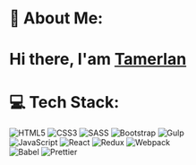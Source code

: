 # 💫 About Me:
<h1> Hi there, I'am <a href ="https://github.com/oppsmybad/oppsmybad">Tamerlan</a> <h1/>


# 💻 Tech Stack:
![HTML5](https://img.shields.io/badge/html5-%23E34F26.svg?style=for-the-badge&logo=html5&logoColor=white) ![CSS3](https://img.shields.io/badge/css3-%231572B6.svg?style=for-the-badge&logo=css3&logoColor=white) ![SASS](https://img.shields.io/badge/SASS-hotpink.svg?style=for-the-badge&logo=SASS&logoColor=white) ![Bootstrap](https://img.shields.io/badge/bootstrap-%238511FA.svg?style=for-the-badge&logo=bootstrap&logoColor=white) ![Gulp](https://img.shields.io/badge/GULP-%23CF4647.svg?style=for-the-badge&logo=gulp&logoColor=white) <br> ![JavaScript](https://img.shields.io/badge/javascript-%23323330.svg?style=for-the-badge&logo=javascript&logoColor=%23F7DF1E) ![React](https://img.shields.io/badge/react-%2320232a.svg?style=for-the-badge&logo=react&logoColor=%2361DAFB) ![Redux](https://img.shields.io/badge/redux-%23593d88.svg?style=for-the-badge&logo=redux&logoColor=white) ![Webpack](https://img.shields.io/badge/webpack-%238DD6F9.svg?style=for-the-badge&logo=webpack&logoColor=black) <br>![Babel](https://img.shields.io/badge/Babel-F9DC3e?style=for-the-badge&logo=babel&logoColor=black) ![Prettier](https://img.shields.io/badge/prettier-%23F7B93E.svg?style=for-the-badge&logo=prettier&logoColor=black)
<!--  # 📊 GitHub Stats:
![](https://github-readme-stats.vercel.app/api?username=oppsmybad&theme=default&hide_border=false&include_all_commits=true&count_private=false)<br/>
![](https://nirzak-streak-stats.vercel.app/?user=oppsmybad&theme=default&hide_border=false)<br/>
![](https://github-readme-stats.vercel.app/api/top-langs/?username=oppsmybad&theme=default&hide_border=false&include_all_commits=true&count_private=false&layout=compact)

[![](https://visitcount.itsvg.in/api?id=oppsmybad&icon=0&color=12)](https://visitcount.itsvg.in)

Proudly created with GPRM ( https://gprm.itsvg.in ) -->
